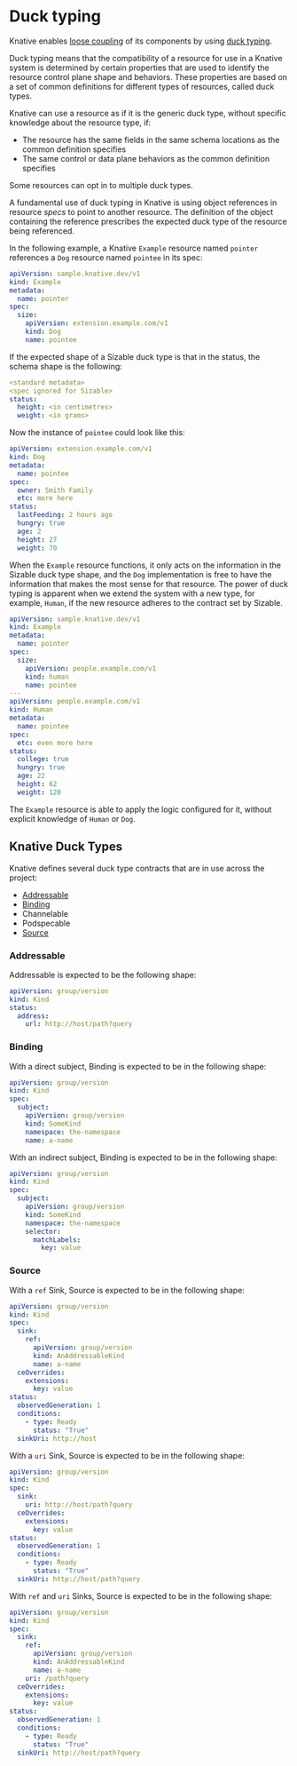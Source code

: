 # Duck typing

Knative enables [loose coupling](https://en.wikipedia.org/wiki/Loose_coupling) of its components by using [duck typing](https://en.wikipedia.org/wiki/Duck_typing).

Duck typing means that the compatibility of a resource for use in a Knative system is determined by
certain properties that are used to identify the resource control plane shape and behaviors.
These properties are based on a set of common definitions for different types of resources, called
duck types.
<!-- What are the duck types? The properties? The common definitions? The types of resources? -->

Knative can use a resource as if it is the generic duck type, without specific knowledge about the
resource type, if:

* The resource has the same fields in the same schema locations as the common definition specifies
* The same control or data plane behaviors as the common definition specifies

Some resources can opt in to multiple duck types.

<!-- TODO: point to Discovery ClusterDuckType documentation. -->

A fundamental use of duck typing in Knative is using object references in resource _specs_ to point
to another resource.
The definition of the object containing the reference prescribes the expected duck type of the
resource being referenced.

In the following example, a Knative `Example` resource named `pointer` references a `Dog` resource
named `pointee` in its spec:

```yaml
apiVersion: sample.knative.dev/v1
kind: Example
metadata:
  name: pointer
spec:
  size:
    apiVersion: extension.example.com/v1
    kind: Dog
    name: pointee
```

If the expected shape of a Sizable duck type is that in the status, the schema shape is the
following: <!-- If possible, we want to call these examples "resource" shapes, not "schema" shapes, because we've only talked of "resources" so far. Ask an engineer if that's okay. -->

```yaml
<standard metadata>
<spec ignored for Sizable>
status:
  height: <in centimetres>
  weight: <in grams>
```

Now the instance of `pointee` could look like this:

```yaml
apiVersion: extension.example.com/v1
kind: Dog
metadata:
  name: pointee
spec:
  owner: Smith Family
  etc: more here
status:
  lastFeeding: 2 hours ago
  hungry: true
  age: 2
  height: 27
  weight: 70
```

When the `Example` resource functions, it only acts on the information in the Sizable duck type
shape, and the `Dog` implementation is free to have the information that makes the most sense for
that resource.
The power of duck typing is apparent when we extend the system with a new type, for example,
`Human`, if the new resource adheres to the contract set by Sizable.

```yaml
apiVersion: sample.knative.dev/v1
kind: Example
metadata:
  name: pointer
spec:
  size:
    apiVersion: people.example.com/v1
    kind: human
    name: pointee
---
apiVersion: people.example.com/v1
kind: Human
metadata:
  name: pointee
spec:
  etc: even more here
status:
  college: true
  hungry: true
  age: 22
  height: 62
  weight: 120
```

The `Example` resource is able to apply the logic configured for it, without explicit
knowledge of `Human` or `Dog`.

## Knative Duck Types

Knative defines several duck type contracts that are in use across the project:

- [Addressable](#addressable)
- [Binding](#binding)
- Channelable <!-- TODO -->
- Podspecable <!-- TODO -->
- [Source](#source)

### Addressable

Addressable is expected to be the following shape:

```yaml
apiVersion: group/version
kind: Kind
status:
  address:
    url: http://host/path?query
```

### Binding

With a direct subject, Binding is expected to be in the following shape:

```yaml
apiVersion: group/version
kind: Kind
spec:
  subject:
    apiVersion: group/version
    kind: SomeKind
    namespace: the-namespace
    name: a-name
```

With an indirect subject, Binding is expected to be in the following shape:

```yaml
apiVersion: group/version
kind: Kind
spec:
  subject:
    apiVersion: group/version
    kind: SomeKind
    namespace: the-namespace
    selector:
      matchLabels:
        key: value
```

### Source

With a `ref` Sink, Source is expected to be in the following shape:

```yaml
apiVersion: group/version
kind: Kind
spec:
  sink:
    ref:
      apiVersion: group/version
      kind: AnAddressableKind
      name: a-name
  ceOverrides:
    extensions:
      key: value
status:
  observedGeneration: 1
  conditions:
    - type: Ready
      status: "True"
  sinkUri: http://host
```

With a `uri` Sink, Source is expected to be in the following shape:

```yaml
apiVersion: group/version
kind: Kind
spec:
  sink:
    uri: http://host/path?query
  ceOverrides:
    extensions:
      key: value
status:
  observedGeneration: 1
  conditions:
    - type: Ready
      status: "True"
  sinkUri: http://host/path?query
```

With `ref` and `uri` Sinks, Source is expected to be in the following shape:

```yaml
apiVersion: group/version
kind: Kind
spec:
  sink:
    ref:
      apiVersion: group/version
      kind: AnAddressableKind
      name: a-name
    uri: /path?query
  ceOverrides:
    extensions:
      key: value
status:
  observedGeneration: 1
  conditions:
    - type: Ready
      status: "True"
  sinkUri: http://host/path?query
```
